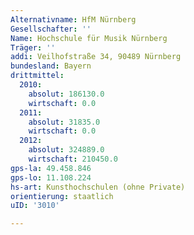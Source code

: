```yaml
---
Alternativname: HfM Nürnberg
Gesellschafter: ''
Name: Hochschule für Musik Nürnberg
Träger: ''
addi: Veilhofstraße 34, 90489 Nürnberg
bundesland: Bayern
drittmittel:
  2010:
    absolut: 186130.0
    wirtschaft: 0.0
  2011:
    absolut: 31835.0
    wirtschaft: 0.0
  2012:
    absolut: 324889.0
    wirtschaft: 210450.0
gps-la: 49.458.846
gps-lo: 11.108.224
hs-art: Kunsthochschulen (ohne Private)
orientierung: staatlich
uID: '3010'

---
```


